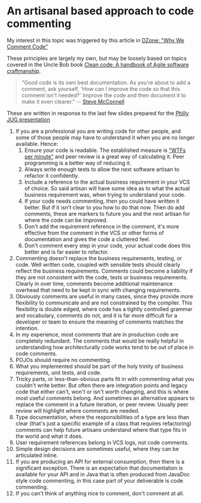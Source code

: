 # An artisanal based approach to code commenting

My interest in this topic was triggered by this article in [DZone: "Why We Comment Code"](https://dzone.com/articles/why-we-comment-code-yet-another-code-commenting-ar)

These principles are largely my own, but may be loosely based on topics covered in the Uncle Bob
book [Clean code: A handbook of Agile software craftmanship](https://www.amazon.co.uk/Clean-Code-Handbook-Software-Craftsmanship/dp/0132350882).

 > "Good code is its own best documentation. As you're about to add a comment, ask yourself, 
 'How can I improve the code so that this comment isn't needed?' Improve the code and then document 
 it to make it even clearer." 
 -- [Steve McConnell](http://www.stevemcconnell.com/)

These are written in response to the last few slides prepared for the 
[Philly JUG presentation](https://github.com/alphafoobar/MontyHallProblem/blob/master/PhillyJUG%2020150624_v3.pdf)

1. If you are a professional you are writing code for other people, and some of those people may have
to understand it when you are no longer available. Hence:
    1. Ensure your code is readable. The established measure is ["WTFs per minute"](http://www.osnews.com/story/19266/WTFs_m)
    and peer review is a great way of calculating it. Peer programming is a better way of reducing it.
    2. Always write enough tests to allow the next software artisan to refactor it confidently.
    3. Include a reference to the actual business requirement in your VCS of choice. So said artisan 
    will have some idea as to what the actual business requirement was, when trying to understand your
    code.
    4. If your code needs commenting, then you could have written it better. But if it isn't clear to
    you how to do that now. Then do add comments, these are markers to future you and the next artisan
    for where the code can be improved.
    5. Don't add the requirement reference in the comment, it's more effective from the comment in the
    VCS or other forms of documentation and gives the code a cluttered feel.
    6. Don't comment every step in your code, your actual code does this better and is far easier to
    refactor.
2. Commenting doesn't replace the business requirements, testing, or code. Well written code, coupled
with sensible tests should clearly reflect the business requirements. Comments could become a liability
if they are not consistent with the code, tests or business requirements. Clearly in over time, 
comments become additional maintenance overhead that need to be kept in sync with changing requirements.
3. Obviously comments are useful in many cases, since they provide more flexibility to communicate 
and are not constrained by the compiler. This flexibility is double edged, where code has a tightly controlled
grammar and vocabulary, comments do not, and it is far more difficult for a developer or team to 
ensure the meaning of comments matches the intention.
4. In my experience, most comments that are in production code are completely redundant. The comments
that would be really helpful in understanding how architecturally code works tend to be out of place 
in code comments.
5. POJOs should require no commenting.
6. What you implemented should be part of the holy trinity of business requirements, unit tests, and 
code.
7. Tricky parts, or less-than-obvious parts fit in with commenting what you couldn't write better.
 But often there are integration points and legacy code that either can't, won't or isn't worth changing,
 and this is where most useful comments belong. And sometimes an alternative appears to replace the 
 comment in a future iteration, or peer review. Usually peer review will highlight where comments are
 needed.
8. Type documentation, where the responsibilities of a type are less than clear (that's just a specific 
example of a class that requires refactoring) comments can help future artisans understand where that 
type fits in the world and what it does.
9. User requirement references belong in VCS logs, not code comments.
10. Simple design decisions are sometimes useful, where they can be articulated inline.
11. If you are producing an API for external consumption, then there is a significant exception. There 
is an expectation that documentation is available for your API and in Java that is often produced 
from JavaDoc style code commenting, in this case part of your deliverable is code commenting.
12. If you can't think of anything nice to comment, don't comment at all.
 